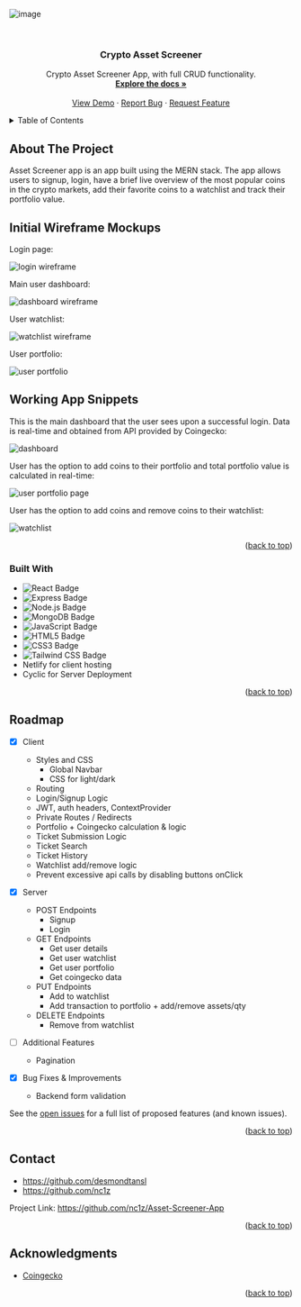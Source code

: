 <a name="readme-top"></a>

<!-- PROJECT LOGO -->

![image](https://user-images.githubusercontent.com/111836326/207625959-7d0040bb-fe5b-48b6-b3ea-0a0291d76730.png)

<br />
<div align="center">
<h3 align="center">Crypto Asset Screener</h3>

  <p align="center">
    Crypto Asset Screener App, with full CRUD functionality. 
    <br />
    <a href="https://github.com/nc1z/Asset-Screener-App"><strong>Explore the docs »</strong></a>
    <br />
    <br />
    <a href="https://github.com/nc1z/Asset-Screener-App">View Demo</a>
    ·
    <a href="https://github.com/nc1z/Asset-Screener-App">Report Bug</a>
    ·
    <a href="https://github.com/nc1z/Asset-Screener-App">Request Feature</a>
  </p>
</div>

<!-- TABLE OF CONTENTS -->
<details>
  <summary>Table of Contents</summary>
  <ol>
    <li>
      <a href="#about-the-project">About The Project</a>
      <ul>
        <li><a href="#initial design mockups">Initial Wireframe Mockups</a></li>
        <li><a href="#live snippets">Working App Snippets</a></li>
        <li><a href="#built-with">Built With</a></li>
      </ul>
    </li>
    <li><a href="#roadmap">Roadmap</a></li>
    <li><a href="#contact">Contact</a></li>
    <li><a href="#acknowledgments">Acknowledgments</a></li>
  </ol>
</details>

<!-- ABOUT THE PROJECT -->

## About The Project

Asset Screener app is an app built using the MERN stack. The app allows users to signup, login, have a brief live overview of the most popular coins in the crypto markets, add their favorite coins to a watchlist and track their portfolio value.

<!-- INITIAL WIREFRAME MOCKUPS -->

## Initial Wireframe Mockups

Login page:

![login wireframe](https://user-images.githubusercontent.com/115219748/209041174-8cad7a87-f2dc-453e-85d3-86d670f066ab.PNG)

Main user dashboard:

![dashboard wireframe](https://user-images.githubusercontent.com/115219748/209042162-8cb6a10f-82e4-414c-b29c-2d5d744a4f19.PNG)

User watchlist:

![watchlist wireframe](https://user-images.githubusercontent.com/115219748/209042004-8b30f7cb-aad9-40aa-a8f0-94014abbdcff.PNG)

User portfolio:

![user portfolio](https://user-images.githubusercontent.com/115219748/209042671-be4836fd-77e7-48ab-a0ff-f7934f371a05.PNG)

<!-- WORKING APP SNIPPETS -->

## Working App Snippets

This is the main dashboard that the user sees upon a successful login. Data is real-time and obtained from API provided by Coingecko:

![dashboard](https://user-images.githubusercontent.com/115219748/208384312-30029fec-71af-45fe-8385-7115b38a741f.png)

User has the option to add coins to their portfolio and total portfolio value is calculated in real-time:

![user portfolio page](https://user-images.githubusercontent.com/115219748/208383899-a0d0c2b8-74f3-4329-9f6c-541752d00a25.png)

User has the option to add coins and remove coins to their watchlist:

![watchlist](https://user-images.githubusercontent.com/115219748/208384606-8fcb3712-9884-4f62-b2b7-e0cdac28c6cb.png)

<p align="right">(<a href="#readme-top">back to top</a>)</p>

<!-- BUILT WITH -->

### Built With

- ![React Badge](https://img.shields.io/badge/React-61DAFB?logo=react&logoColor=000&style=for-the-badge)
- ![Express Badge](https://img.shields.io/badge/Express-000?logo=express&logoColor=fff&style=for-the-badge)
- ![Node.js Badge](https://img.shields.io/badge/Node.js-393?logo=nodedotjs&logoColor=fff&style=for-the-badge)
- ![MongoDB Badge](https://img.shields.io/badge/MongoDB-47A248?logo=mongodb&logoColor=fff&style=for-the-badge)
- ![JavaScript Badge](https://img.shields.io/badge/JavaScript-F7DF1E?logo=javascript&logoColor=000&style=for-the-badge)
- ![HTML5 Badge](https://img.shields.io/badge/HTML5-E34F26?logo=html5&logoColor=fff&style=for-the-badge)
- ![CSS3 Badge](https://img.shields.io/badge/CSS3-1572B6?logo=css3&logoColor=fff&style=for-the-badge)
- ![Tailwind CSS Badge](https://img.shields.io/badge/Tailwind%20CSS-06B6D4?logo=tailwindcss&logoColor=fff&style=for-the-badge)
- Netlify for client hosting
- Cyclic for Server Deployment

<p align="right">(<a href="#readme-top">back to top</a>)</p>

<!-- ROADMAP -->

## Roadmap

- [x] Client

  - Styles and CSS
    - Global Navbar
    - CSS for light/dark
  - Routing
  - Login/Signup Logic
  - JWT, auth headers, ContextProvider
  - Private Routes / Redirects
  - Portfolio + Coingecko calculation & logic
  - Ticket Submission Logic
  - Ticket Search
  - Ticket History
  - Watchlist add/remove logic
  - Prevent excessive api calls by disabling buttons onClick

- [x] Server

  - POST Endpoints
    - Signup
    - Login
  - GET Endpoints
    - Get user details
    - Get user watchlist
    - Get user portfolio
    - Get coingecko data
  - PUT Endpoints
    - Add to watchlist
    - Add transaction to portfolio + add/remove assets/qty
  - DELETE Endpoints
    - Remove from watchlist

- [ ] Additional Features

  - Pagination

- [x] Bug Fixes & Improvements
  - Backend form validation

See the [open issues](https://github.com/nc1z/Asset-Screener-App) for a full list of proposed features (and known issues).

<p align="right">(<a href="#readme-top">back to top</a>)</p>

<!-- CONTACT -->

## Contact

- https://github.com/desmondtansl
- https://github.com/nc1z

Project Link: https://github.com/nc1z/Asset-Screener-App

<p align="right">(<a href="#readme-top">back to top</a>)</p>

<!-- ACKNOWLEDGMENTS -->

## Acknowledgments

- <a href="https://www.coingecko.com/en/api/documentation">Coingecko</a>

<p align="right">(<a href="#readme-top">back to top</a>)</p>
